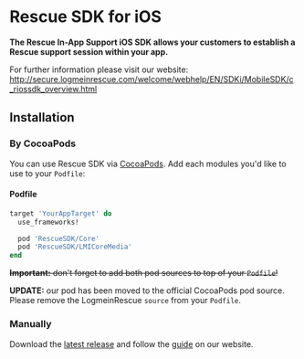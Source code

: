 # Rescue SDK for iOS

**The Rescue In-App Support iOS SDK allows your customers to establish a Rescue support session within your app.**

For further information please visit our website: http://secure.logmeinrescue.com/welcome/webhelp/EN/SDKi/MobileSDK/c_riossdk_overview.html

## Installation

### By CocoaPods

You can use Rescue SDK via [CocoaPods](http://cocoapods.org). Add each modules you'd like to use to your `Podfile`:

#### Podfile

```ruby
target 'YourAppTarget' do
  use_frameworks!

  pod 'RescueSDK/Core'
  pod 'RescueSDK/LMICoreMedia'
end

```

~~**Important:** don't forget to add both pod sources to top of your `Podfile`!~~

**UPDATE:** our pod has been moved to the official CocoaPods pod source. Please remove the LogmeinRescue `source` from your `Podfile`.

### Manually

Download the [latest release](https://github.com/LogmeinRescue/iOS-SDK/releases/latest) and follow the [guide](http://secure.logmeinrescue.com/welcome/webhelp/EN/SDKi/MobileSDK/c_riossdk_overview.html) on our website.
